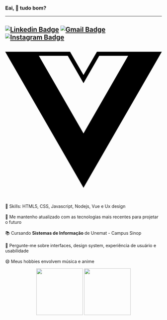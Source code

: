 ### Eai, 👋 tudo bom?
----
[![Linkedin Badge](https://img.shields.io/badge/-jhonatanborg-blue?style=flat-square&logo=Linkedin&logoColor=white&link=https://www.linkedin.com/in/jhonatanborg/)](https://www.linkedin.com/in/jhonatanborg/)
[![Gmail Badge](https://img.shields.io/badge/-gmail-c14438?style=flat-square&logo=Gmail&logoColor=white&link=mailto:web.jhonatanborgesdj@gmail.com)](mailto:web.jhonatanborgesdj@gmail.com)
[![Instagram Badge](https://img.shields.io/badge/-@jhonatanborg-C13584?style=flat-square&labelColor=C13584&logo=instagram&logoColor=white&link=https://www.instagram.com/jhonatanborg)](https://www.instagram.com/jhonatanborg/)
<svg role="img" viewBox="0 0 24 24" xmlns="http://www.w3.org/2000/svg"><path d="M24,1.61H14.06L12,5.16,9.94,1.61H0L12,22.39ZM12,14.08,5.16,2.23H9.59L12,6.41l2.41-4.18h4.43Z"/></svg>
----


  📌 Skills: HTML5, CSS, Javascript, Nodejs, Vue e Ux design  <br>
  <br>
  💙 Me mantenho atualizado com as tecnologias mais recentes para projetar o futuro <br>
  <br>
  📚 Cursando <b> Sistemas de Informação </b> de Unemat - Campus Sinop  <br>
  <br>
  🚀 Pergunte-me sobre interfaces, design system, experiência de usuário e usabilidade <br>
  <br>
  😄 Meus hobbies envolvem música e anime <br>
<p align="center">

  <img height="150em" src="https://github-readme-stats.vercel.app/api?username=jhonatanborg&show_icons=true&hide=prs,issues&include_all_commits=true&count_private=true&theme=default" />
  <img height="150em" src="https://github-readme-stats.vercel.app/api/top-langs/?username=jhonatanborg&layout=compact&hide=php" />

</p>
